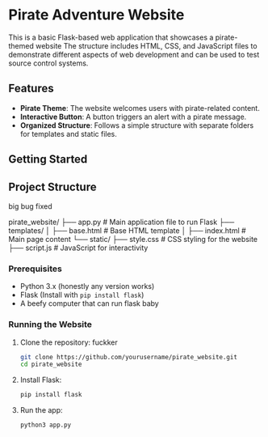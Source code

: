 # Pirate Adventure Website

This is a basic Flask-based web application that showcases a pirate-themed website
The structure includes HTML, CSS, and JavaScript files to demonstrate different
aspects of web development and can be used to test source control systems.

## Features

- **Pirate Theme**: The website welcomes users with pirate-related content.
- **Interactive Button**: A button triggers an alert with a pirate message.
- **Organized Structure**: Follows a simple structure with separate folders for templates and static files.

## Getting Started

## Project Structure

big bug fixed

pirate_website/
├── app.py # Main application file to run Flask
├── templates/
│ ├── base.html # Base HTML template
│ ├── index.html # Main page content
└── static/
├── style.css # CSS styling for the website
├── script.js # JavaScript for interactivity

### Prerequisites

- Python 3.x (honestly any version works)
- Flask (Install with `pip install flask`)
- A beefy computer that can run flask baby

### Running the Website

1. Clone the repository:
   fuckker

   ```bash
   git clone https://github.com/yourusername/pirate_website.git
   cd pirate_website
   ```

2. Install Flask:

   ```bash
   pip install flask
   ```

3. Run the app:

   ```bash
   python3 app.py
   ```
